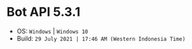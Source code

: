 # Bot API 5.3.1

- OS: `Windows` | `Windows 10`
- Build: `29 July 2021 | 17:46 AM (Western Indonesia Time)`
